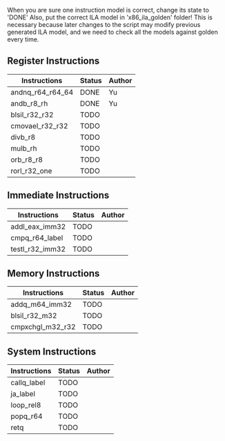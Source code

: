 When you are sure one instruction model is correct, change its state to 'DONE'
Also, put the correct ILA model in 'x86\_ila\_golden' folder!
This is necessary because later changes to the script may modify previous generated ILA model, and we need to check all the models against golden every time.

## Register Instructions
Instructions | Status | Author
-------------|--------|-------
andnq\_r64\_r64\_64 | DONE  | Yu
andb\_r8\_rh        | DONE  | Yu
blsil\_r32\_r32     | TODO  |
cmovael\_r32\_r32   | TODO  |
divb\_r8            | TODO  |
mulb\_rh            | TODO  |
orb\_r8\_r8         | TODO  |
rorl\_r32\_one      | TODO  |


## Immediate Instructions
Instructions | Status | Author
-------------|--------|-------
addl\_eax\_imm32    | TODO  |
cmpq\_r64\_label    | TODO  |
testl\_r32\_imm32   | TODO  |

## Memory Instructions
Instructions | Status | Author
-------------|--------|-------
addq\_m64\_imm32    | TODO  |
blsil\_r32\_m32     | TODO  |
cmpxchgl\_m32\_r32  | TODO  |

## System Instructions
Instructions | Status | Author
-------------|--------|-------
callq\_label        | TODO  |
ja\_label           | TODO  |
loop\_rel8          | TODO  |
popq\_r64           | TODO  |
retq                | TODO  |
